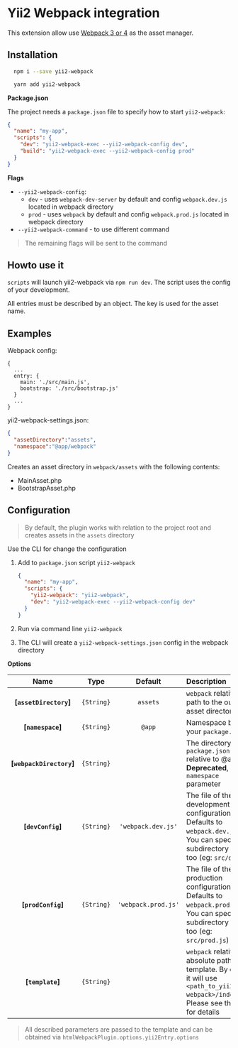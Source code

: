 Yii2 Webpack integration
========================

This extension allow use [Webpack 3 or 4](https://webpack.js.org/) as the asset manager.

Installation
------------

```bash
  npm i --save yii2-webpack
```

```bash
  yarn add yii2-webpack
```

**Package.json**

The project needs a `package.json` file to specify how to start `yii2-webpack`:

```json
{
  "name": "my-app",
  "scripts": {
    "dev": "yii2-webpack-exec --yii2-webpack-config dev",
    "build": "yii2-webpack-exec --yii2-webpack-config prod"
  }
}
```

**Flags**

* `--yii2-webpack-config`: 
    * `dev` - uses `webpack-dev-server` by default and config `webpack.dev.js` located in webpack directory
    * `prod` - uses `webpack` by default and config `webpack.prod.js` located in webpack directory
* `--yii2-webpack-command` - to use different command 

> The remaining flags will be sent to the command

Howto use it
------------

`scripts` will launch yii2-webpack via `npm run dev`. The script uses the config of your development.

All entries must be described by an object. The key is used for the asset name.

Examples
--------

Webpack config:
```
{
  ...
  entry: {
    main: './src/main.js',
    bootstrap: './src/bootstrap.js'
  }
  ...
}
```
yii2-webpack-settings.json:
```json
{
  "assetDirectory":"assets",
  "namespace":"@app/webpack"
}
```

Creates an asset directory in `webpack/assets` with the following contents:
* MainAsset.php
* BootstrapAsset.php


Configuration
-------------

>By default, the plugin works with relation to the project root and creates assets in the `assets` directory

Use the CLI for change the configuration
1. Add to `package.json` script `yii2-webpack`

    ```json
    {
      "name": "my-app",
      "scripts": {
        "yii2-webpack": "yii2-webpack",
        "dev": "yii2-webpack-exec --yii2-webpack-config dev"
      }
    }
    ```
2. Run via command line `yii2-webpack`
3. The CLI will create a `yii2-webpack-settings.json` config in the webpack directory

**Options**

|Name|Type|Default|Description|
|:--:|:--:|:-----:|:----------|
|**[`assetDirectory`]**|`{String}`|`assets`|`webpack` relative path to the output asset directory|
|**[`namespace`]**|`{String}`|`@app`|Namespace before your `package.json`|
|**[`webpackDirectory`]**|`{String}`||The directory up to `package.json` relative to @app. **Deprecated**, use `namespace` parameter|
|**[`devConfig`]**|`{String}`|`'webpack.dev.js'`|The file of the development configuration. Defaults to `webpack.dev.js`. You can specify a subdirectory here too (eg: `src/dev.js`)|
|**[`prodConfig`]**|`{String}`|`'webpack.prod.js'`|The file of the production configuration. Defaults to `webpack.prod.js`. You can specify a subdirectory here too (eg: `src/prod.js`)|
|**[`template`]**|`{String}`||`webpack` relative or absolute path to the template. By default it will use `<path_to_yii2-webpack>/index.ejs`. Please see the [docs](https://github.com/jantimon/html-webpack-plugin/blob/master/docs/template-option.md) for details|

> All described parameters are passed to the template and can be obtained via `htmlWebpackPlugin.options.yii2Entry.options`